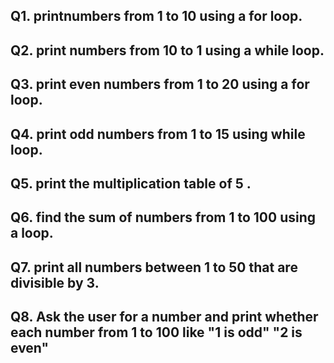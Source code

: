 ## Q1. printnumbers from 1 to 10 using a for loop.
## Q2. print numbers from 10 to 1 using a while loop.
## Q3. print even numbers from 1 to 20 using a for loop.
## Q4. print odd numbers from 1 to 15 using while loop.
## Q5. print the multiplication table of 5 .
## Q6. find the sum of numbers from 1 to 100 using a loop.
## Q7. print all numbers between 1 to 50 that are divisible by 3.
## Q8. Ask the user for a number and print whether each number from 1 to 100 like "1 is odd"  "2 is even"
